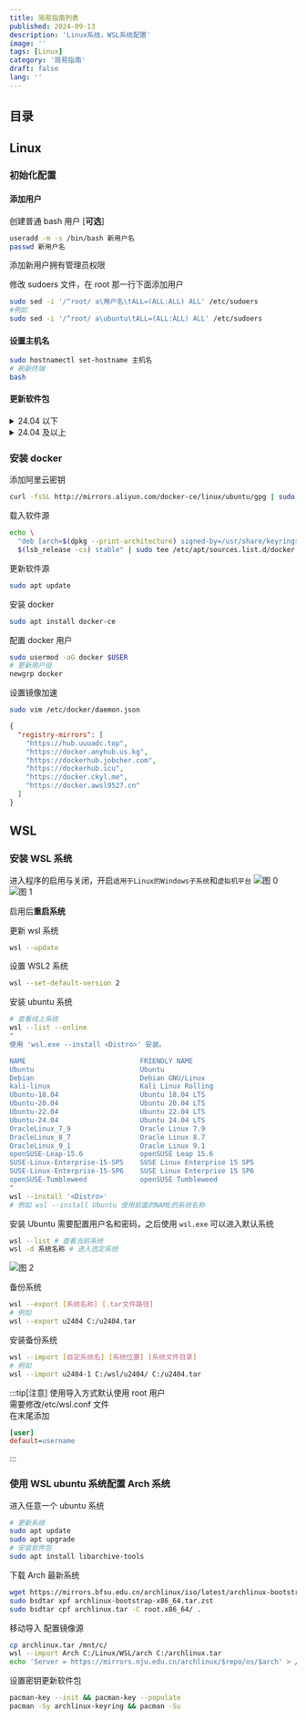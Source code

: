 ```yaml
---
title: 简易指南列表
published: 2024-09-13
description: 'Linux系统，WSL系统配置'
image: ''
tags: [Linux]
category: '简易指南'
draft: false
lang: ''
---
```


## 目录

## Linux

### 初始化配置

#### 添加用户

创建普通 bash 用户 [**可选**]

```bash /新用户名/
useradd -m -s /bin/bash 新用户名
passwd 新用户名
```

添加新用户拥有管理员权限

修改 sudoers 文件，在 root 那一行下面添加用户

```bash /用户名/
sudo sed -i '/^root/ a\用户名\tALL=(ALL:ALL) ALL' /etc/sudoers
#例如
sudo sed -i '/^root/ a\ubuntu\tALL=(ALL:ALL) ALL' /etc/sudoers
```

#### 设置主机名

```bash /主机名/
sudo hostnamectl set-hostname 主机名
# 刷新终端
bash
```

#### 更新软件包

<details>

<summary>24.04 以下</summary>

```bash
sudo sh -c 'cat <<EOF > /etc/apt/sources.list
# 默认注释了源码镜像以提高 apt update 速度，如有需要可自行取消注释
deb https://mirror.nju.edu.cn/ubuntu/ $(lsb_release -cs) main restricted universe multiverse
# deb-src https://mirror.nju.edu.cn/ubuntu/ $(lsb_release -cs) main restricted universe multiverse
deb https://mirror.nju.edu.cn/ubuntu/ $(lsb_release -cs)-updates main restricted universe multiverse
# deb-src https://mirror.nju.edu.cn/ubuntu/ $(lsb_release -cs)-updates main restricted universe multiverse
deb https://mirror.nju.edu.cn/ubuntu/ $(lsb_release -cs)-backports main restricted universe multiverse
# deb-src https://mirror.nju.edu.cn/ubuntu/ $(lsb_release -cs)-backports main restricted universe multiverse

# 以下安全更新软件源包含了官方源与镜像站配置，如有需要可自行修改注释切换
# deb https://mirror.nju.edu.cn/ubuntu/ $(lsb_release -cs)-security main restricted universe multiverse
# # deb-src https://mirror.nju.edu.cn/ubuntu/ $(lsb_release -cs)-security main restricted universe multiverse

deb http://security.ubuntu.com/ubuntu/ $(lsb_release -cs)-security main restricted universe multiverse
# deb-src http://security.ubuntu.com/ubuntu/ $(lsb_release -cs)-security main restricted universe multiverse

# 预发布软件源，不建议启用
# deb https://mirror.nju.edu.cn/ubuntu/ $(lsb_release -cs)-proposed main restricted universe multiverse
# # deb-src https://mirror.nju.edu.cn/ubuntu/ $(lsb_release -cs)-proposed main restricted universe multiverse
EOF'
```

</details>

<details>

<summary>24.04 及以上</summary>

```bash
sudo sh -c 'cat <<'EOF' > /etc/apt/sources.list.d/ubuntu.sources
Types: deb
URIs: https://mirror.nju.edu.cn/ubuntu
Suites: noble noble-updates noble-backports
Components: main restricted universe multiverse
Signed-By: /usr/share/keyrings/ubuntu-archive-keyring.gpg

# 默认注释了源码镜像以提高 apt update 速度，如有需要可自行取消注释
# Types: deb-src
# URIs: https://mirror.nju.edu.cn/ubuntu
# Suites: noble noble-updates noble-backports
# Components: main restricted universe multiverse
# Signed-By: /usr/share/keyrings/ubuntu-archive-keyring.gpg

# 以下安全更新软件源包含了官方源与镜像站配置，如有需要可自行修改注释切换
# Types: deb
# URIs: https://mirror.nju.edu.cn/ubuntu
# Suites: noble-security
# Components: main restricted universe multiverse
# Signed-By: /usr/share/keyrings/ubuntu-archive-keyring.gpg

# # Types: deb-src
# # URIs: https://mirror.nju.edu.cn/ubuntu
# # Suites: noble-security
# # Components: main restricted universe multiverse
# # Signed-By: /usr/share/keyrings/ubuntu-archive-keyring.gpg

Types: deb
URIs: http://security.ubuntu.com/ubuntu/
Suites: noble-security
Components: main restricted universe multiverse
Signed-By: /usr/share/keyrings/ubuntu-archive-keyring.gpg

# Types: deb-src
# URIs: http://security.ubuntu.com/ubuntu/
# Suites: noble-security
# Components: main restricted universe multiverse
# Signed-By: /usr/share/keyrings/ubuntu-archive-keyring.gpg

# 预发布软件源，不建议启用
# Types: deb
# URIs: https://mirror.nju.edu.cn/ubuntu
# Suites: noble-proposed
# Components: main restricted universe multiverse
# Signed-By: /usr/share/keyrings/ubuntu-archive-keyring.gpg

# # Types: deb-src
# # URIs: https://mirror.nju.edu.cn/ubuntu
# # Suites: noble-proposed
# # Components: main restricted universe multiverse
# # Signed-By: /usr/share/keyrings/ubuntu-archive-keyring.gpg
EOF'
```

</details>

### 安装 docker

添加阿里云密钥

```bash
curl -fsSL http://mirrors.aliyun.com/docker-ce/linux/ubuntu/gpg | sudo gpg --dearmor -o /usr/share/keyrings/docker-archive-keyring.gpg
```

载入软件源

```bash
echo \
  "deb [arch=$(dpkg --print-architecture) signed-by=/usr/share/keyrings/docker-archive-keyring.gpg] http://mirrors.aliyun.com/docker-ce/linux/ubuntu \
  $(lsb_release -cs) stable" | sudo tee /etc/apt/sources.list.d/docker.list > /dev/null
```

更新软件源

```bash
sudo apt update
```

安装 docker

```bash
sudo apt install docker-ce
```

配置 docker 用户

```bash
sudo usermod -aG docker $USER
# 更新用户组
newgrp docker
```

设置镜像加速

```bash
sudo vim /etc/docker/daemon.json
```

```json
{
  "registry-mirrors": [
    "https://hub.uuuadc.top",
    "https://docker.anyhub.us.kg",
    "https://dockerhub.jobcher.com",
    "https://dockerhub.icu",
    "https://docker.ckyl.me",
    "https://docker.awsl9527.cn"
  ]
}
```

## WSL

### 安装 WSL 系统

进入程序的启用与关闭，开启`适用于Linux的Windows子系统`和`虚拟机平台`
![图 0](https://cdn.la02.cc/pichub/2024/09/14/1726274353.png)  
![图 1](https://cdn.la02.cc/pichub/2024/09/14/1726274363.png)

启用后**重启系统**

更新 wsl 系统

```bash
wsl --update
```

设置 WSL2 系统

```bash
wsl --set-default-version 2
```

安装 ubuntu 系统

```bash
# 查看线上系统
wsl --list --online
"
使用 'wsl.exe --install <Distro>' 安装。

NAME                            FRIENDLY NAME
Ubuntu                          Ubuntu
Debian                          Debian GNU/Linux
kali-linux                      Kali Linux Rolling
Ubuntu-18.04                    Ubuntu 18.04 LTS
Ubuntu-20.04                    Ubuntu 20.04 LTS
Ubuntu-22.04                    Ubuntu 22.04 LTS
Ubuntu-24.04                    Ubuntu 24.04 LTS
OracleLinux_7_9                 Oracle Linux 7.9
OracleLinux_8_7                 Oracle Linux 8.7
OracleLinux_9_1                 Oracle Linux 9.1
openSUSE-Leap-15.6              openSUSE Leap 15.6
SUSE-Linux-Enterprise-15-SP5    SUSE Linux Enterprise 15 SP5
SUSE-Linux-Enterprise-15-SP6    SUSE Linux Enterprise 15 SP6
openSUSE-Tumbleweed             openSUSE Tumbleweed
"
wsl --install '<Distro>'
# 例如 wsl --install Ubuntu 使用前面的NAME的系统名称
```

安装 Ubuntu 需要配置用户名和密码，之后使用 `wsl.exe` 可以进入默认系统

```bash
wsl --list # 查看当前系统
wsl -d 系统名称 # 进入选定系统
```

![图 2](https://cdn.la02.cc/pichub/2024/09/14/1726274852.png)

备份系统

```bash
wsl --export [系统名称] [.tar文件路径]
# 例如
wsl --export u2404 C:/u2404.tar
```

安装备份系统

```bash
wsl --import [自定系统名] [系统位置] [系统文件目录]
# 例如
wsl --import u2404-1 C:/wsl/u2404/ C:/u2404.tar
```

:::tip[注意]
使用导入方式默认使用 root 用户\
需要修改/etc/wsl.conf 文件\
在末尾添加

```ini
[user]
default=username
```

:::

### 使用 WSL ubuntu 系统配置 Arch 系统

进入任意一个 ubuntu 系统

```bash
# 更新系统
sudo apt update
sudo apt upgrade
# 安装软件包
sudo apt install libarchive-tools
```

下载 Arch 最新系统

```bash
wget https://mirrors.bfsu.edu.cn/archlinux/iso/latest/archlinux-bootstrap-x86_64.tar.zst
sudo bsdtar xpf archlinux-bootstrap-x86_64.tar.zst
sudo bsdtar cpf archlinux.tar -C root.x86_64/ .
```

移动导入 配置镜像源

```bash
cp archlinux.tar /mnt/c/
wsl --import Arch C:/Linux/WSL/arch C:/archlinux.tar
echo 'Server = https://mirrors.nju.edu.cn/archlinux/$repo/os/$arch' > /etc/pacman.d/mirrorlist
```

设置密钥更新软件包

```bash
pacman-key --init && pacman-key --populate
pacman -Sy archlinux-keyring && pacman -Su
```

